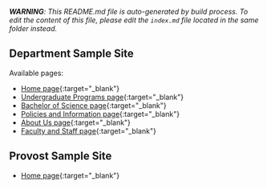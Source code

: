 _**WARNING**: This README.md file is auto-generated by build process. To edit the content of this file, please edit the `index.md` file located in the same folder instead._



## Department Sample Site

Available pages:
* [Home page](/ndsu-web-template/sample-pages/department/){:target="_blank"}
* [Undergraduate Programs page](/ndsu-web-template/sample-pages/department/degrees/undergraduates/){:target="_blank"}
* [Bachelor of Science page](/ndsu-web-template/sample-pages/department/degrees/undergraduates/bs/){:target="_blank"}
* [Policies and Information page](/ndsu-web-template/sample-pages/department/policies-information/){:target="_blank"}
* [About Us page](/ndsu-web-template/sample-pages/department/about-us/){:target="_blank"}
* [Faculty and Staff page](/ndsu-web-template/sample-pages/department/about-us/faculty-staff.html){:target="_blank"}


## Provost Sample Site

* [Home page](/ndsu-web-template/sample-pages/provost/){:target="_blank"}
